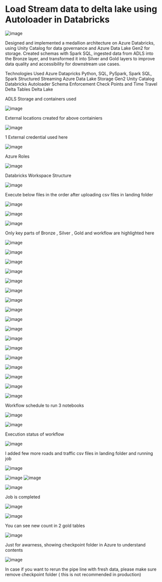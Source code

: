 # Load Stream data to delta lake using Autoloader in Databricks 
  
  
   ![image](https://github.com/user-attachments/assets/8d025812-fff0-4998-847d-98693146aa7a)


Designed and implemented a medallion architecture on Azure Databricks, using Unity Catalog for data governance and Azure Data Lake Gen2 for storage. Created schemas with Spark SQL, ingested data from ADLS into the Bronze layer, and transformed it into Silver and Gold layers to improve data quality and accessibility for downstream use cases.





Technologies Used
Azure Datapricks
Python, SQL, PySpark, Spark SQL, Spark Structured Streaming
Azure Data Lake Storage Gen2
Unity Catalog
Databricks Autoloader
Schema Enforcement
Check Points and Time Travel
Delta Tables
Delta Lake


ADLS Storage and containers used

![image](https://github.com/user-attachments/assets/ef1f0079-7b3a-410d-b24a-4ddd14ef384e)

External locations created for above containiers

![image](https://github.com/user-attachments/assets/206c6a04-60ae-45a8-aaeb-bd4730e8e034)

1 External credential used here

![image](https://github.com/user-attachments/assets/55cf1738-56d1-4d7d-b8de-25a9683301a7)


Azure Roles

![image](https://github.com/user-attachments/assets/9d20db1b-759a-437b-adb1-aaa59aa22b04)


Databricks Workspace Structure

![image](https://github.com/user-attachments/assets/ffb82ecc-4c1d-4ad1-8c8f-7f8c148ca1ea)


Execute below files in the order after uploading csv files in landing folder

![image](https://github.com/user-attachments/assets/c9807e2b-5871-498e-9c5c-5f22637c3b62)


![image](https://github.com/user-attachments/assets/34847d88-bd66-4428-94f0-c7e9b3f0ad09)

![image](https://github.com/user-attachments/assets/ee215a16-e74f-48b9-84f5-1fc7f87d3017)


Only key parts of Bronze , Silver , Gold and workflow are highlighted here

![image](https://github.com/user-attachments/assets/40b1345e-3c07-4d02-addc-dbc301e62bac)


![image](https://github.com/user-attachments/assets/9afc3bd9-0528-417a-adaa-91b29e0c6fbf)

![image](https://github.com/user-attachments/assets/8e8410c0-6bd3-4536-ac56-f93b1f2f8863)


![image](https://github.com/user-attachments/assets/02aeed37-a674-4752-a6f3-724ff2a770bb)



![image](https://github.com/user-attachments/assets/785779f4-32d1-441d-9bdc-ab00dd44f2df)

![image](https://github.com/user-attachments/assets/35df30a4-ec75-46f4-9756-c69a60971541)



![image](https://github.com/user-attachments/assets/01a418a9-c7d7-4b2d-9f11-78bb2f84bbab)

![image](https://github.com/user-attachments/assets/7bc4872c-0f3e-4644-b694-e8382fc349dd)

![image](https://github.com/user-attachments/assets/d4905c45-df34-4fc8-922b-ee1167eed21a)



![image](https://github.com/user-attachments/assets/77d7df4f-65ad-4b34-93bd-ca0b13eef63d)

![image](https://github.com/user-attachments/assets/013b1cc6-efc3-452f-8026-15dc33ddf831)


![image](https://github.com/user-attachments/assets/58e5ee7f-c1fd-4e05-9d16-b00502fdf19c)


![image](https://github.com/user-attachments/assets/a9b2ef0b-0242-4fdd-bbf2-f8625841321a)


![image](https://github.com/user-attachments/assets/de12d6e1-3498-4674-b0ef-def922273a2e)

![image](https://github.com/user-attachments/assets/907bcb3a-3224-404c-a932-c222920019f5)

![image](https://github.com/user-attachments/assets/5752907f-6b1f-4108-a37c-bf1c609c43c9)

![image](https://github.com/user-attachments/assets/0cf39541-6e03-4c40-a235-99c20686956e)



Workflow schedule to run 3 notebooks

![image](https://github.com/user-attachments/assets/bb38ac18-2d9e-4d4f-a7e8-18ae3387e796)

![image](https://github.com/user-attachments/assets/d2223d54-288c-4ca7-af28-8d38f23b4a6c)

Execution status of workflow

![image](https://github.com/user-attachments/assets/e461aa58-3299-473e-8b59-03a938595102)




I added few more roads and traffic csv files in landing folder and running job

![image](https://github.com/user-attachments/assets/ff0c4f97-18f0-45f2-ae10-ed07a83700cc)

![image](https://github.com/user-attachments/assets/ad112f79-7949-4919-8cfe-c54a45af6c23)
![image](https://github.com/user-attachments/assets/3fc4d670-8cc7-49a4-b928-adfcd5379f57)

![image](https://github.com/user-attachments/assets/1f3864f0-5bc8-448f-b395-5fd7e37bb759)

Job is completed

![image](https://github.com/user-attachments/assets/30cc37ba-e065-4b00-867f-99e943f7c8b5)

![image](https://github.com/user-attachments/assets/69b52dc6-8729-4603-bac7-907af8098865)

You can see new count in 2 gold tables

![image](https://github.com/user-attachments/assets/49b62518-8401-4cc0-9ce1-3f05ecc32311)




Just for awarness, showing checkpoint folder in Azure to understand contents

![image](https://github.com/user-attachments/assets/655d8d70-915c-4ee1-85d0-4297bbc66628)


In case if you want to rerun the pipe line with fresh data, please make sure remove checkpoint folder ( this is not recommended in production)







